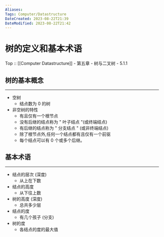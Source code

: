 ```yaml
---
Aliases: 
Tags: Computer/Datastructure 
DateCreated: 2023-08-22T21:39
DateModified: 2023-08-22T21:42
---
```

# 树的定义和基本术语

Top :: [[Computer Datastructure]] - 第五章 - 树与二叉树 - 5.1.1

## 树的基本概念
---
- 空树
	- 结点数为 0 的树
- 非空树的特性
	- 有且仅有一个根节点
	- 没有后继的结点称为 " 叶子结点 "(或终端结点)
	- 有后继的结点称为 " 分支结点 " (或非终端结点)
	- 除了根节点外,任何一个结点都有且仅有一个前驱
	- 每个结点可以有 0 个或多个后继。

## 基本术语
---
- 结点的层次 (深度)
	- 从上在下数
- 结点的高度
	- 从下往上数
- 树的高度 (深度)
	- 总共多少层
- 结点的度
	- 有几个孩子 (分支)
- 树的度
	- 各结点的度的最大值
